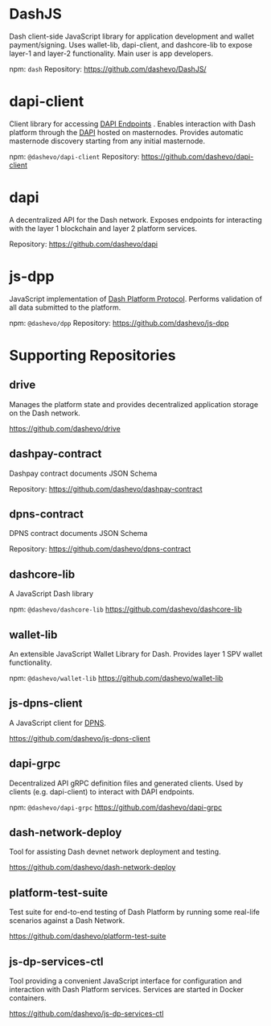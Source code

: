 # DashJS

Dash client-side JavaScript library for application development and wallet payment/signing. Uses wallet-lib, dapi-client, and dashcore-lib to expose layer-1 and layer-2 functionality. Main user is app developers.

npm: `dash`
Repository: https://github.com/dashevo/DashJS/

# dapi-client
Client library for accessing [DAPI Endpoints](reference-dapi-endpoints) . Enables interaction with Dash platform through the [DAPI](explanation-dapi) hosted on masternodes. Provides automatic masternode discovery starting from any initial masternode.

npm: `@dashevo/dapi-client`
Repository: https://github.com/dashevo/dapi-client

# dapi
A decentralized API for the Dash network. Exposes endpoints for interacting with the layer 1 blockchain and layer 2 platform services.

Repository: https://github.com/dashevo/dapi

# js-dpp
JavaScript implementation of [Dash Platform Protocol](explanation-platform-protocol). Performs validation of all data submitted to the platform.

npm: `@dashevo/dpp`
Repository: https://github.com/dashevo/js-dpp

# Supporting Repositories

## drive
Manages the platform state and provides decentralized application storage on the Dash network.

https://github.com/dashevo/drive

## dashpay-contract
Dashpay contract documents JSON Schema

Repository: https://github.com/dashevo/dashpay-contract

## dpns-contract
DPNS contract documents JSON Schema

Repository: https://github.com/dashevo/dpns-contract

## dashcore-lib
A JavaScript Dash library

npm: `@dashevo/dashcore-lib`
https://github.com/dashevo/dashcore-lib

## wallet-lib
An extensible JavaScript Wallet Library for Dash. Provides layer 1 SPV wallet functionality.

npm: `@dashevo/wallet-lib`
https://github.com/dashevo/wallet-lib

## js-dpns-client
A JavaScript client for [DPNS](explanation-dpns).

https://github.com/dashevo/js-dpns-client

## dapi-grpc
Decentralized API gRPC definition files and generated clients. Used by clients (e.g. dapi-client) to interact with DAPI endpoints.

npm: `@dashevo/dapi-grpc`
https://github.com/dashevo/dapi-grpc

## dash-network-deploy
Tool for assisting Dash devnet network deployment and testing.

https://github.com/dashevo/dash-network-deploy

## platform-test-suite
Test suite for end-to-end testing of Dash Platform by running some real-life scenarios against a Dash Network.

https://github.com/dashevo/platform-test-suite

## js-dp-services-ctl
Tool providing a convenient JavaScript interface for configuration and interaction with Dash Platform services. Services are started in Docker containers.

https://github.com/dashevo/js-dp-services-ctl
